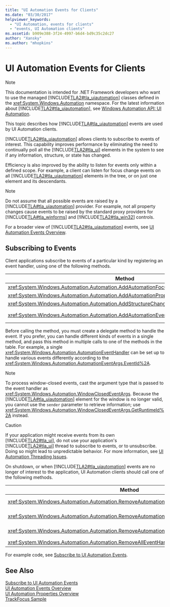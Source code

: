 ```yaml
---
title: "UI Automation Events for Clients"
ms.date: "03/30/2017"
helpviewer_keywords: 
  - "UI Automation, events for clients"
  - "events, UI Automation clients"
ms.assetid: b909e388-3f24-4997-b6d4-bd9c35c2dc27
author: "Xansky"
ms.author: "mhopkins"
---
```

# UI Automation Events for Clients
> [!NOTE]
>  This documentation is intended for .NET Framework developers who want to use the managed [!INCLUDE[TLA2#tla_uiautomation](../../../includes/tla2sharptla-uiautomation-md.md)] classes defined in the <xref:System.Windows.Automation> namespace. For the latest information about [!INCLUDE[TLA2#tla_uiautomation](../../../includes/tla2sharptla-uiautomation-md.md)], see [Windows Automation API: UI Automation](https://go.microsoft.com/fwlink/?LinkID=156746).  
  
 This topic describes how [!INCLUDE[TLA#tla_uiautomation](../../../includes/tlasharptla-uiautomation-md.md)] events are used by UI Automation clients.  
  
 [!INCLUDE[TLA2#tla_uiautomation](../../../includes/tla2sharptla-uiautomation-md.md)] allows clients to subscribe to events of interest. This capability improves performance by eliminating the need to continually poll all the [!INCLUDE[TLA2#tla_ui](../../../includes/tla2sharptla-ui-md.md)] elements in the system to see if any information, structure, or state has changed.  
  
 Efficiency is also improved by the ability to listen for events only within a defined scope. For example, a client can listen for focus change events on all [!INCLUDE[TLA2#tla_uiautomation](../../../includes/tla2sharptla-uiautomation-md.md)] elements in the tree, or on just one element and its descendants.  
  
> [!NOTE]
>  Do not assume that all possible events are raised by a [!INCLUDE[TLA#tla_uiautomation](../../../includes/tlasharptla-uiautomation-md.md)] provider. For example, not all property changes cause events to be raised by the standard proxy providers for [!INCLUDE[TLA#tla_winforms](../../../includes/tlasharptla-winforms-md.md)] and [!INCLUDE[TLA2#tla_win32](../../../includes/tla2sharptla-win32-md.md)] controls.  
  
 For a broader view of [!INCLUDE[TLA2#tla_uiautomation](../../../includes/tla2sharptla-uiautomation-md.md)] events, see [UI Automation Events Overview](../../../docs/framework/ui-automation/ui-automation-events-overview.md).  
  
<a name="Subscribing_to_Events"></a>   
## Subscribing to Events  
 Client applications subscribe to events of a particular kind by registering an event handler, using one of the following methods.  
  
|Method|Event Type|Event Arguments Type|Delegate Type|  
|------------|----------------|--------------------------|-------------------|  
|<xref:System.Windows.Automation.Automation.AddAutomationFocusChangedEventHandler%2A>|Focus change|<xref:System.Windows.Automation.AutomationFocusChangedEventArgs>|<xref:System.Windows.Automation.AutomationFocusChangedEventHandler>|  
|<xref:System.Windows.Automation.Automation.AddAutomationPropertyChangedEventHandler%2A>|Property change|<xref:System.Windows.Automation.AutomationPropertyChangedEventArgs>|<xref:System.Windows.Automation.AutomationPropertyChangedEventHandler>|  
|<xref:System.Windows.Automation.Automation.AddStructureChangedEventHandler%2A>|Structure change|<xref:System.Windows.Automation.StructureChangedEventArgs>|<xref:System.Windows.Automation.StructureChangedEventHandler>|  
|<xref:System.Windows.Automation.Automation.AddAutomationEventHandler%2A>|All other events, identified by an <xref:System.Windows.Automation.AutomationEvent>|<xref:System.Windows.Automation.AutomationEventArgs> or <xref:System.Windows.Automation.WindowClosedEventArgs>|<xref:System.Windows.Automation.AutomationEventHandler>|  
  
 Before calling the method, you must create a delegate method to handle the event. If you prefer, you can handle different kinds of events in a single method, and pass this method in multiple calls to one of the methods in the table. For example, a single <xref:System.Windows.Automation.AutomationEventHandler> can be set up to handle various events differently according to the <xref:System.Windows.Automation.AutomationEventArgs.EventId%2A>.  
  
> [!NOTE]
>  To process window-closed events, cast the argument type that is passed to the event handler as <xref:System.Windows.Automation.WindowClosedEventArgs>. Because the [!INCLUDE[TLA#tla_uiautomation](../../../includes/tlasharptla-uiautomation-md.md)] element for the window is no longer valid, you cannot use the `sender` parameter to retrieve information; use <xref:System.Windows.Automation.WindowClosedEventArgs.GetRuntimeId%2A> instead.  
  
> [!CAUTION]
>  If your application might receive events from its own [!INCLUDE[TLA2#tla_ui](../../../includes/tla2sharptla-ui-md.md)], do not use your application's [!INCLUDE[TLA2#tla_ui](../../../includes/tla2sharptla-ui-md.md)] thread to subscribe to events, or to unsubscribe. Doing so might lead to unpredictable behavior. For more information, see [UI Automation Threading Issues](../../../docs/framework/ui-automation/ui-automation-threading-issues.md).  
  
 On shutdown, or when [!INCLUDE[TLA2#tla_uiautomation](../../../includes/tla2sharptla-uiautomation-md.md)] events are no longer of interest to the application, UI Automation clients should call one of the following methods.  
  
|Method|Description|  
|------------|-----------------|  
|<xref:System.Windows.Automation.Automation.RemoveAutomationEventHandler%2A>|Unregisters an event handler that was registered by using <xref:System.Windows.Automation.Automation.AddAutomationEventHandler%2A>.|  
|<xref:System.Windows.Automation.Automation.RemoveAutomationFocusChangedEventHandler%2A>|Unregisters an event handler that was registered by using <xref:System.Windows.Automation.Automation.AddAutomationFocusChangedEventHandler%2A>.|  
|<xref:System.Windows.Automation.Automation.RemoveAutomationPropertyChangedEventHandler%2A>|Unregisters an event handler that was registered by using <xref:System.Windows.Automation.Automation.AddAutomationPropertyChangedEventHandler%2A>.|  
|<xref:System.Windows.Automation.Automation.RemoveAllEventHandlers%2A>|Unregisters all registered event handlers.|  
  
 For example code, see [Subscribe to UI Automation Events](../../../docs/framework/ui-automation/subscribe-to-ui-automation-events.md).  
  
## See Also  
 [Subscribe to UI Automation Events](../../../docs/framework/ui-automation/subscribe-to-ui-automation-events.md)  
 [UI Automation Events Overview](../../../docs/framework/ui-automation/ui-automation-events-overview.md)  
 [UI Automation Properties Overview](../../../docs/framework/ui-automation/ui-automation-properties-overview.md)  
 [TrackFocus Sample](https://msdn.microsoft.com/library/4a91c0af-6bb5-4d38-a743-cf136f268fc9)
